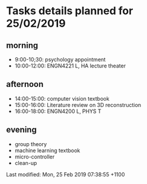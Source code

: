 # Tasks details planned for 25/02/2019
## morning
* 9:00-10;30: psychology appointment
* 10:00-12:00: ENGN4221 L, HA lecture theater

## afternoon
* 14:00-15:00: computer vision textbook
* 15:00-16:00: Literature review on 3D reconstruction
* 16:00-18:00: ENGN4200 L, PHYS T

## evening
* group theory
* machine learning textbook
* micro-controller
* clean-up




Last modified: Mon, 25 Feb 2019 07:38:55 +1100
